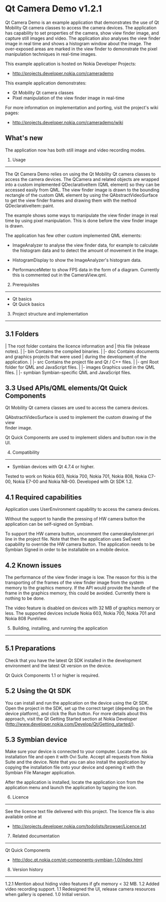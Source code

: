 Qt Camera Demo v1.2.1
=====================

Qt Camera Demo is an example application that demonstrates the use of Qt
Mobility Qt camera classes to access the camera devices. The application has
capability to set properties of the camera, show view finder image, and capture
still images and video. The application also analyses the view finder image in
real time and shows a histogram window about the image. The over-exposed areas
are marked in the view finder to demonstrate the pixel manipulation techniques
in real-time images.

This example application is hosted on Nokia Developer Projects:
- http://projects.developer.nokia.com/camerademo

This example application demonstrates:
- Qt Mobility Qt camera classes
- Pixel manipulation of the view finder image in real-time

For more information on implementation and porting, visit the project's wiki
pages:
- http://projects.developer.nokia.com/camerademo/wiki

What's new
----------

The application now has both still image and video recording modes.


1. Usage
-------------------------------------------------------------------------------

The Qt Camera Demo relies on using the Qt Mobility Qt camera classes to access
the camera devices. The QCamera and related objects are wrapped into a custom
implemented QDeclarativeItem (QML element) so they can be accessed easily from
QML. The view finder image is drawn to the bounding rectangle of the custom QML
element by using the QAbstractVideoSurface to get the view finder frames and
drawing them with the method QDeclarativeItem::paint.

The example shows some ways to manipulate the view finder image in real time
by using pixel manipulation. This is done before the view finder image is
drawn.

The application has few other custom implemented QML elements: 
- ImageAnalyzer to analyse the view finder data, for example to calculate the
  histogram data and to detect the amount of movement in the image.

- HistogramDisplay to show the ImageAnalyzer's histogram data.

- PerformanceMeter to show FPS data in the form of a diagram. Currently this is
  commented out in the CameraView.qml.


2. Prerequisites
-------------------------------------------------------------------------------

 - Qt basics
 - Qt Quick basics


3. Project structure and implementation
-------------------------------------------------------------------------------

3.1 Folders
-----------

 |                   The root folder contains the licence information and
 |                   this file (release notes).
 |
 |- bin              Contains the compiled binaries.
 |
 |- doc              Contains documents and graphics projects that were used
 |                   during the development of the application.
 |
 |- src              Contains the project file and Qt / C++ files.
    |
    |- qml           Root folder for QML and JavaScript files.
       |
       |- images     Graphics used in the QML files.
       |
       |- symbian    Symbian-specific QML and JavaScript files.


3.3 Used APIs/QML elements/Qt Quick Components
----------------------------------------------

Qt Mobility Qt camera classes are used to access the camera devices.

QAbstractVideoSurface is used to implement the custom drawing of the view  
finder image.

Qt Quick Components are used to implement sliders and button row in the UI.

4. Compatibility
-------------------------------------------------------------------------------

 - Symbian devices with Qt 4.7.4 or higher.

Tested to work on Nokia 603, Nokia 700, Nokia 701, Nokia 808, Nokia C7-00,
Nokia E7-00 and Nokia N8-00. Developed with Qt SDK 1.2.

4.1 Required capabilities
-------------------------

Application uses UserEnvironment capability to access the camera devices.

Without the support to handle the pressing of HW camera button the application
can be self-signed on Symbian.

To support the HW camera button, uncomment the camerakeylistener.pri line in
the project file. Note that then the application uses SwEvent capability to
override the HW camera button. The application needs to be Symbian Signed
in order to be installable on a mobile device.


4.2 Known issues
----------------

The performance of the view finder image is low. The reason for this is the
transporting of the frames of the view finder image from the system memory to
the graphics memory. If the API would provide the handle of the frame in the
graphics memory, this could be avoided. Currently there is nothing to be done.

The video feature is disabled on devices with 32 MB of graphics memory or less.
The supported devices include Nokia 603, Nokia 700, Nokia 701 and Nokia 808
PureView.


5. Building, installing, and running the application
-------------------------------------------------------------------------------

5.1 Preparations
----------------

Check that you have the latest Qt SDK installed in the development environment
and the latest Qt version on the device.

Qt Quick Components 1.1 or higher is required.

5.2 Using the Qt SDK
--------------------

You can install and run the application on the device using the Qt SDK.
Open the project in the SDK, set up the correct target (depending on the device
platform), and click the Run button. For more details about this approach,
visit the Qt Getting Started section at Nokia Developer
(http://www.developer.nokia.com/Develop/Qt/Getting_started/).

5.3 Symbian device
------------------

Make sure your device is connected to your computer. Locate the .sis
installation file and open it with Ovi Suite. Accept all requests from Nokia
Suite and the device. Note that you can also install the application by copying
the installation file onto your device and opening it with the Symbian File
Manager application.

After the application is installed, locate the application icon from the
application menu and launch the application by tapping the icon.


6. Licence
-------------------------------------------------------------------------------

See the licence text file delivered with this project. The licence file is also
available online at
- http://projects.developer.nokia.com/todolists/browser/Licence.txt


7. Related documentation
-------------------------------------------------------------------------------
Qt Quick Components
- http://doc.qt.nokia.com/qt-components-symbian-1.0/index.html


8. Version history
-------------------------------------------------------------------------------

1.2.1 Mention about hiding video features if gfx memory < 32 MB.
1.2 Added video recording support.
1.1 Redesigned the UI, release camera resources when gallery is opened.
1.0 Initial version.
